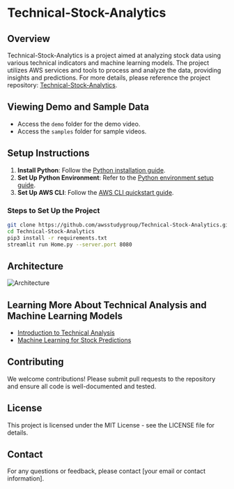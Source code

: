 # Technical-Stock-Analytics

## Overview

Technical-Stock-Analytics is a project aimed at analyzing stock data using various technical indicators and machine learning models. The project utilizes AWS services and tools to process and analyze the data, providing insights and predictions. For more details, please reference the project repository: [Technical-Stock-Analytics](https://github.com/awsstudygroup/Technical-Stock-Analytics).

## Viewing Demo and Sample Data

- Access the `demo` folder for the demo video.
- Access the `samples` folder for sample videos.

## Setup Instructions

1. **Install Python**: Follow the [Python installation guide](https://docs.python-guide.org/starting/install3/linux/).
2. **Set Up Python Environment**: Refer to the [Python environment setup guide](https://docs.python-guide.org/starting/install3/linux/).
3. **Set Up AWS CLI**: Follow the [AWS CLI quickstart guide](https://docs.aws.amazon.com/cli/latest/userguide/getting-started-quickstart.html).

### Steps to Set Up the Project

```bash
git clone https://github.com/awsstudygroup/Technical-Stock-Analytics.git
cd Technical-Stock-Analytics
pip3 install -r requirements.txt
streamlit run Home.py --server.port 8080
```

## Architecture

![Architecture](./Architecture.png)

## Learning More About Technical Analysis and Machine Learning Models

- [Introduction to Technical Analysis](https://www.investopedia.com/terms/t/technicalanalysis.asp)
- [Machine Learning for Stock Predictions](https://towardsdatascience.com/machine-learning-for-stock-prediction-39aa9535b57a)

## Contributing

We welcome contributions! Please submit pull requests to the repository and ensure all code is well-documented and tested.

## License

This project is licensed under the MIT License - see the LICENSE file for details.

## Contact

For any questions or feedback, please contact [your email or contact information].

